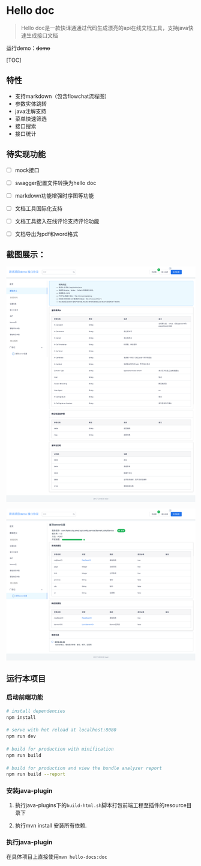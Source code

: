 
# Hello doc


> Hello doc是一款快译通通过代码生成漂亮的api在线文档工具，支持java快速生成接口文档

运行demo：~~demo~~

[TOC]

## 特性
* 支持markdown（包含flowchat流程图）
* 参数实体跳转
* java注解支持
* 菜单快速筛选
* 接口搜索
* 接口统计

## 待实现功能
- [ ] mock接口
- [ ] swagger配置文件转换为hello doc
- [ ] markdown功能增强时序图等功能
- [ ] 文档工具国际化支持
- [ ] 文档工具接入在线评论支持评论功能
- [ ] 文档导出为pdf和word格式



## 截图展示：

![demo3](./images/demo3.png)

![demo1](./images/demo1.png)

## 运行本项目

### 启动前端功能

``` bash
# install dependencies
npm install

# serve with hot reload at localhost:8080
npm run dev

# build for production with minification
npm run build

# build for production and view the bundle analyzer report
npm run build --report
```

### 安装java-plugin

1. 执行java-plugins下的`build-html.sh`脚本打包前端工程至插件的resource目录下

2. 执行mvn install 安装所有依赖.

### 执行java-plugin

在具体项目上直接使用`mvn hello-docs:doc`

